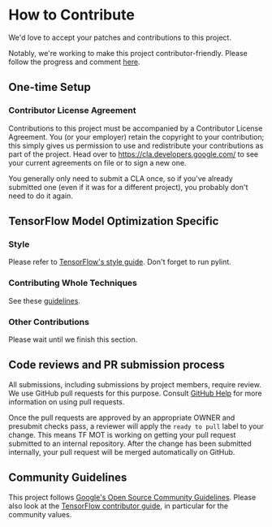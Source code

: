 # How to Contribute

We'd love to accept your patches and contributions to this project.

Notably, we're working to make this project contributor-friendly. Please follow the
progress and comment [here](https://github.com/tensorflow/model-optimization/issues/131).

## One-time Setup

### Contributor License Agreement

Contributions to this project must be accompanied by a Contributor License
Agreement. You (or your employer) retain the copyright to your contribution;
this simply gives us permission to use and redistribute your contributions as
part of the project. Head over to <https://cla.developers.google.com/> to see
your current agreements on file or to sign a new one.

You generally only need to submit a CLA once, so if you've already submitted one
(even if it was for a different project), you probably don't need to do it
again.

## TensorFlow Model Optimization Specific

### Style
Please refer to [TensorFlow's style guide](https://www.tensorflow.org/community/contribute/code_style). Don't forget to run pylint.

### Contributing Whole Techniques

See these [guidelines](CONTRIBUTING_TECHNIQUE.md).

### Other Contributions

Please wait until we finish this section.

## Code reviews and PR submission process

All submissions, including submissions by project members, require review. We
use GitHub pull requests for this purpose. Consult
[GitHub Help](https://help.github.com/articles/about-pull-requests/) for more
information on using pull requests.

Once the pull requests are approved by an appropriate OWNER and presubmit checks
pass, a reviewer will apply the `ready to pull` label to your change. This means
TF MOT is working on getting your pull request submitted to an internal
repository. After the change has been submitted internally, your pull request
will be merged automatically on GitHub.

## Community Guidelines

This project follows [Google's Open Source Community
Guidelines](https://opensource.google.com/conduct/). Please also
look at the [TensorFlow contributor
guide](https://www.tensorflow.org/community/contribute), in particular for the
community values.
